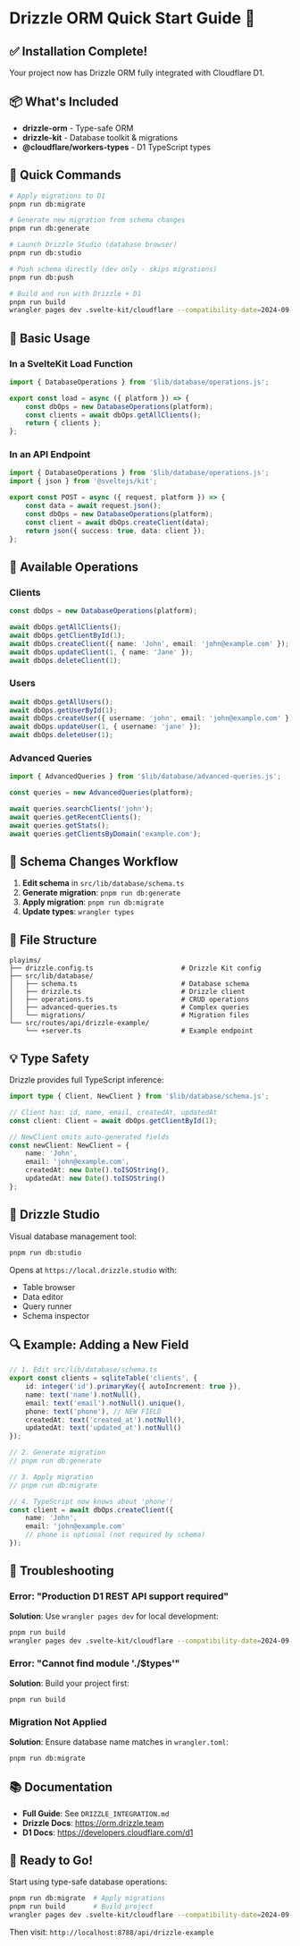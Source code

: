 # Drizzle ORM Quick Start Guide 🚀

## ✅ Installation Complete!

Your project now has Drizzle ORM fully integrated with Cloudflare D1.

## 📦 What's Included

- **drizzle-orm** - Type-safe ORM
- **drizzle-kit** - Database toolkit & migrations
- **@cloudflare/workers-types** - D1 TypeScript types

## 🚀 Quick Commands

```bash
# Apply migrations to D1
pnpm run db:migrate

# Generate new migration from schema changes
pnpm run db:generate

# Launch Drizzle Studio (database browser)
pnpm run db:studio

# Push schema directly (dev only - skips migrations)
pnpm run db:push

# Build and run with Drizzle + D1
pnpm run build
wrangler pages dev .svelte-kit/cloudflare --compatibility-date=2024-09-25
```

## 📝 Basic Usage

### In a SvelteKit Load Function

```typescript
import { DatabaseOperations } from '$lib/database/operations.js';

export const load = async ({ platform }) => {
	const dbOps = new DatabaseOperations(platform);
	const clients = await dbOps.getAllClients();
	return { clients };
};
```

### In an API Endpoint

```typescript
import { DatabaseOperations } from '$lib/database/operations.js';
import { json } from '@sveltejs/kit';

export const POST = async ({ request, platform }) => {
	const data = await request.json();
	const dbOps = new DatabaseOperations(platform);
	const client = await dbOps.createClient(data);
	return json({ success: true, data: client });
};
```

## 🔧 Available Operations

### Clients

```typescript
const dbOps = new DatabaseOperations(platform);

await dbOps.getAllClients();
await dbOps.getClientById(1);
await dbOps.createClient({ name: 'John', email: 'john@example.com' });
await dbOps.updateClient(1, { name: 'Jane' });
await dbOps.deleteClient(1);
```

### Users

```typescript
await dbOps.getAllUsers();
await dbOps.getUserById(1);
await dbOps.createUser({ username: 'john', email: 'john@example.com' });
await dbOps.updateUser(1, { username: 'jane' });
await dbOps.deleteUser(1);
```

### Advanced Queries

```typescript
import { AdvancedQueries } from '$lib/database/advanced-queries.js';

const queries = new AdvancedQueries(platform);

await queries.searchClients('john');
await queries.getRecentClients();
await queries.getStats();
await queries.getClientsByDomain('example.com');
```

## 🔄 Schema Changes Workflow

1. **Edit schema** in `src/lib/database/schema.ts`
2. **Generate migration**: `pnpm run db:generate`
3. **Apply migration**: `pnpm run db:migrate`
4. **Update types**: `wrangler types`

## 📂 File Structure

```
playims/
├── drizzle.config.ts                      # Drizzle Kit config
├── src/lib/database/
│   ├── schema.ts                          # Database schema
│   ├── drizzle.ts                         # Drizzle client
│   ├── operations.ts                      # CRUD operations
│   ├── advanced-queries.ts                # Complex queries
│   └── migrations/                        # Migration files
└── src/routes/api/drizzle-example/
    └── +server.ts                         # Example endpoint
```

## 💡 Type Safety

Drizzle provides full TypeScript inference:

```typescript
import type { Client, NewClient } from '$lib/database/schema.js';

// Client has: id, name, email, createdAt, updatedAt
const client: Client = await dbOps.getClientById(1);

// NewClient omits auto-generated fields
const newClient: NewClient = {
	name: 'John',
	email: 'john@example.com',
	createdAt: new Date().toISOString(),
	updatedAt: new Date().toISOString()
};
```

## 🎨 Drizzle Studio

Visual database management tool:

```bash
pnpm run db:studio
```

Opens at `https://local.drizzle.studio` with:

- Table browser
- Data editor
- Query runner
- Schema inspector

## 🔍 Example: Adding a New Field

```typescript
// 1. Edit src/lib/database/schema.ts
export const clients = sqliteTable('clients', {
	id: integer('id').primaryKey({ autoIncrement: true }),
	name: text('name').notNull(),
	email: text('email').notNull().unique(),
	phone: text('phone'), // NEW FIELD
	createdAt: text('created_at').notNull(),
	updatedAt: text('updated_at').notNull()
});

// 2. Generate migration
// pnpm run db:generate

// 3. Apply migration
// pnpm run db:migrate

// 4. TypeScript now knows about 'phone'!
const client = await dbOps.createClient({
	name: 'John',
	email: 'john@example.com'
	// phone is optional (not required by schema)
});
```

## 🐛 Troubleshooting

### Error: "Production D1 REST API support required"

**Solution**: Use `wrangler pages dev` for local development:

```bash
pnpm run build
wrangler pages dev .svelte-kit/cloudflare --compatibility-date=2024-09-25
```

### Error: "Cannot find module './$types'"

**Solution**: Build your project first:

```bash
pnpm run build
```

### Migration Not Applied

**Solution**: Ensure database name matches in `wrangler.toml`:

```bash
pnpm run db:migrate
```

## 📚 Documentation

- **Full Guide**: See `DRIZZLE_INTEGRATION.md`
- **Drizzle Docs**: https://orm.drizzle.team
- **D1 Docs**: https://developers.cloudflare.com/d1

## 🎉 Ready to Go!

Start using type-safe database operations:

```bash
pnpm run db:migrate  # Apply migrations
pnpm run build       # Build project
wrangler pages dev .svelte-kit/cloudflare --compatibility-date=2024-09-25
```

Then visit: `http://localhost:8788/api/drizzle-example`
